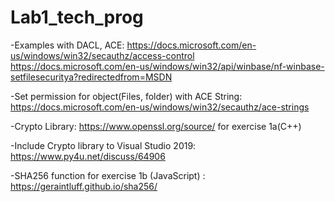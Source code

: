 # Lab1_tech_prog
-Examples with DACL, ACE: 
https://docs.microsoft.com/en-us/windows/win32/secauthz/access-control
https://docs.microsoft.com/en-us/windows/win32/api/winbase/nf-winbase-setfilesecuritya?redirectedfrom=MSDN

-Set permission for object(Files, folder) with ACE String:
https://docs.microsoft.com/en-us/windows/win32/secauthz/ace-strings

-Crypto Library: https://www.openssl.org/source/ for exercise 1a(C++)

-Include Crypto library to Visual Studio 2019: https://www.py4u.net/discuss/64906

-SHA256 function for exercise 1b (JavaScript) : https://geraintluff.github.io/sha256/
